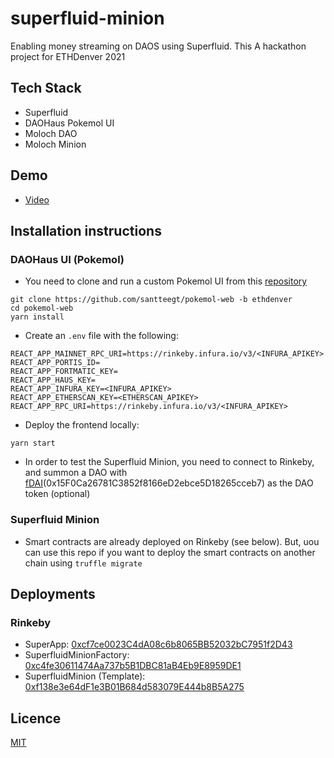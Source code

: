 # superfluid-minion

Enabling money streaming on DAOS using Superfluid. This A hackathon project for ETHDenver 2021

## Tech Stack

* Superfluid
* DAOHaus Pokemol UI
* Moloch DAO
* Moloch Minion

## Demo

* [Video](https://youtu.be/KZyFOaqvOiQ)

## Installation instructions

### DAOHaus UI (Pokemol)

* You need to clone and run a custom Pokemol UI from this [repository](https://github.com/santteegt/pokemol-web/tree/ethdenver)

```
git clone https://github.com/santteegt/pokemol-web -b ethdenver
cd pokemol-web
yarn install
```

* Create an `.env` file with the following:

```
REACT_APP_MAINNET_RPC_URI=https://rinkeby.infura.io/v3/<INFURA_APIKEY>
REACT_APP_PORTIS_ID=
REACT_APP_FORTMATIC_KEY=
REACT_APP_HAUS_KEY=
REACT_APP_INFURA_KEY=<INFURA_APIKEY>
REACT_APP_ETHERSCAN_KEY=<ETHERSCAN_APIKEY>
REACT_APP_RPC_URI=https://rinkeby.infura.io/v3/<INFURA_APIKEY>
```

* Deploy the frontend locally:

```
yarn start
```

* In order to test the Superfluid Minion, you need to connect to Rinkeby, and summon a DAO with [fDAI](https://rinkeby.etherscan.io/address/0x15f0ca26781c3852f8166ed2ebce5d18265cceb7)(0x15F0Ca26781C3852f8166eD2ebce5D18265cceb7) as the DAO token (optional)

### Superfluid Minion

* Smart contracts are already deployed on Rinkeby (see below). But, uou can use this repo if you want to deploy the smart contracts on another chain using `truffle migrate`

## Deployments

### Rinkeby

* SuperApp: [0xcf7ce0023C4dA08c6b8065BB52032bC7951f2D43](https://rinkeby.etherscan.io/address/0xcf7ce0023C4dA08c6b8065BB52032bC7951f2D43) 
* SuperfluidMinionFactory: [0xc4fe30611474Aa737b5B1DBC81aB4Eb9E8959DE1](https://rinkeby.etherscan.io/address/0xc4fe30611474Aa737b5B1DBC81aB4Eb9E8959DE1)
* SuperfluidMinion (Template): [0xf138e3e64dF1e3B01B684d583079E444b8B5A275](https://rinkeby.etherscan.io/address/0xf138e3e64dF1e3B01B684d583079E444b8B5A275)

## Licence

[MIT](LICENSE)
